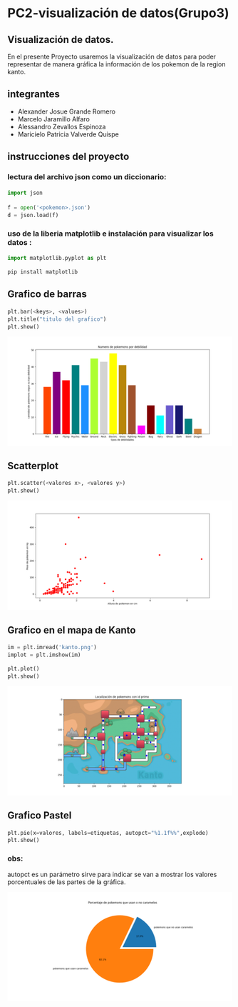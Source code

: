 # PC2-visualización de datos(Grupo3)
## Visualización de datos.
En el presente Proyecto  usaremos la visualización de datos para poder representar de manera gráfica la información de los pokemon de la region kanto.
## integrantes
* Alexander Josue Grande Romero
* Marcelo Jaramillo Alfaro
* Alessandro Zevallos Espinoza
* Maricielo Patricia Valverde Quispe	
## instrucciones del proyecto
### lectura del archivo json como un diccionario:
```py
import json

f = open('<pokemon>.json')
d = json.load(f)
```
### uso de la liberia matplotlib e instalación para visualizar los datos :
```py
import matplotlib.pyplot as plt
```

```py
pip install matplotlib
```

## Grafico de barras

```py
plt.bar(<keys>, <values>)
plt.title("titulo del grafico")
plt.show()
```

![](https://github.com/Grande1996/PC2-Trabajodevisualizaci-n-Grupo3-/blob/main/Figure_1.png)

## Scatterplot 

```py
plt.scatter(<valores x>, <valores y>)
plt.show()
```
![](https://github.com/Grande1996/PC2-Trabajodevisualizaci-n-Grupo3-/blob/main/Figure_2.png)

## Grafico en el mapa de Kanto

```py
im = plt.imread('kanto.png')
implot = plt.imshow(im)
```
```py
plt.plot()
plt.show()
```

![](https://github.com/Grande1996/PC2-Trabajodevisualizaci-n-Grupo3-/blob/main/Figure_3.png)

## Grafico Pastel
```py
plt.pie(x=valores, labels=etiquetas, autopct="%1.1f%%",explode)
plt.show()
```
### obs:
  autopct es un parámetro sirve para indicar se van a mostrar los valores porcentuales de las partes de la gráfica.
  
![](https://github.com/Grande1996/PC2-Trabajodevisualizaci-n-Grupo3-/blob/main/Figure_4.png)
